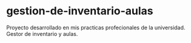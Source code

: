 # gestion-de-inventario-aulas
Proyecto desarrollado en mis practicas profecionales de la universidad. Gestor de inventario y aulas.
